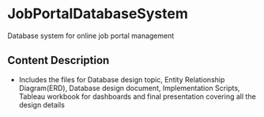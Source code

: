 # JobPortalDatabaseSystem
Database system for online job portal management
## Content Description
- Includes the files for Database design topic, Entity Relationship Diagram(ERD), Database design document, Implementation Scripts, Tableau workbook for dashboards
and final presentation covering all the design details
